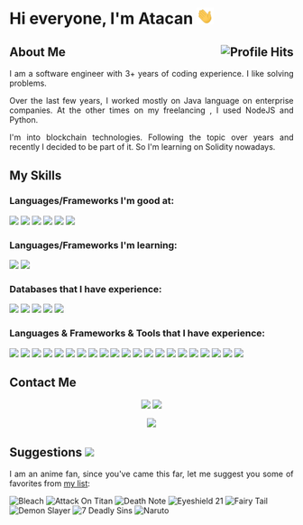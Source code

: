 <h1>Hi everyone, I'm Atacan <img  src="https://raw.githubusercontent.com/ABSphreak/ABSphreak/master/gifs/Hi.gif"  width="30px"></h1>
<h2>About Me <img align="right" alt="Profile Hits" src="https://komarev.com/ghpvc/?username=Spartans3&style=flat-square"></h2>

<p align="justify">I am a software engineer with 3+ years of coding experience. I like solving problems.</p>

<p align="justify">Over the last few years, I worked mostly on Java language on enterprise companies. At the other times on my freelancing , I used NodeJS and Python. </p>

<p align="justify">I'm into blockchain technologies. Following the topic over years and recently I decided to be part of it. So I'm learning on Solidity nowadays.</p>


## My Skills
<!---
<div>
  <div style="width: 40%; float:left">
     <p href="https://github.com/Spartans3">
    <img src="https://github-readme-stats.vercel.app/api/top-langs/?username=Spartans3&hide=arduino,html,tex&title_color=ffffff&text_color=c9cacc&icon_color=2bbc8a&bg_color=1d1f21&langs_count=5">
    </p>
  </div>

  <div style="width: 60%; float:right">
     <p  href="https://github.com/Spartans3"><img height="137 px" src="https://github-readme-stats.vercel.app/api?username=Spartans3&hide_border=false&hide_title=true&show_icons=true&include_all_commits=true&count_private=true&line_height=21&theme=dark">
    </p>
  </div>
</div>
--->


### Languages/Frameworks I'm good at:
<p align="left">
  <img src ="https://img.shields.io/badge/Java-ED8B00?style=for-the-badge&logo=java&logoColor=white"/>
  <img src ="https://img.shields.io/badge/Node.js-43853D?style=for-the-badge&logo=node.js&logoColor=white"/>
  <img src ="https://img.shields.io/badge/Python-3776AB?style=for-the-badge&logo=python&logoColor=white"/>
  <img src ="https://img.shields.io/badge/Spring-6DB33F?style=for-the-badge&logo=spring&logoColor=white"/>
  <img src ="https://img.shields.io/badge/Hibernate-bbaf7b?style=for-the-badge"/>
  <img src ="https://img.shields.io/badge/PLSQL-ff6700?style=for-the-badge"/>
</p>  


### Languages/Frameworks I'm learning:
<p align="left">
  <img src ="https://img.shields.io/badge/Solidity-5c666c?style=for-the-badge"/>
  <img src ="https://img.shields.io/badge/React-20232A?style=for-the-badge&logo=react&logoColor=61DAFB"/>
</p>


  
### Databases that I have experience:
<p align="left">
  <img src ="https://img.shields.io/badge/Oracle-ff6700?style=for-the-badge"/>
  <img src ="https://img.shields.io/badge/MongoDB-4EA94B?style=for-the-badge&logo=mongodb&logoColor=white"/>
  <img src ="https://img.shields.io/badge/PostgreSQL-316192?style=for-the-badge&logo=postgresql&logoColor=white"/>
  <img src ="https://img.shields.io/badge/IBM_DB2-ebebeb?style=for-the-badge"/>
  <img src ="https://img.shields.io/badge/Google_Bigquery-b5c99a?style=for-the-badge"/>
</p>
  
### Languages & Frameworks & Tools that I have experience:
<p align="left">
  <img src ="https://img.shields.io/badge/Slack_API-f72c25?style=for-the-badge"/>
  <img src ="https://img.shields.io/badge/Maven-3A6EA5?style=for-the-badge"/>
  <img src ="https://img.shields.io/badge/NPM-cdb4db?style=for-the-badge"/>
  <img src ="https://img.shields.io/badge/JSF-004e98?style=for-the-badge"/>
  <img src ="https://img.shields.io/badge/Git-a9e5bb?style=for-the-badge"/>
  <img src ="https://img.shields.io/badge/Mercurial_SCM-fcf6b1?style=for-the-badge"/>
  <img src ="https://img.shields.io/badge/Jasper_Reports-F7B32B?style=for-the-badge"/>
  <img src ="https://img.shields.io/badge/Docker-a8dadc?style=for-the-badge"/>
  <img src ="https://img.shields.io/badge/Dynatrace-fff8e8?style=for-the-badge"/>
  <img src ="https://img.shields.io/badge/UC4-2d1e2f?style=for-the-badge"/>
  <img src ="https://img.shields.io/badge/Sonar-fcd581?style=for-the-badge"/>
  <img src ="https://img.shields.io/badge/JIRA-d52941?style=for-the-badge"/>
  <img src ="https://img.shields.io/badge/SOAP-990d35?style=for-the-badge"/>
  <img src ="https://img.shields.io/badge/JUnit-ffb2e6?style=for-the-badge"/>
  <img src ="https://img.shields.io/badge/Java_Swing-d972ff?style=for-the-badge"/>
  <img src ="https://img.shields.io/badge/Tomcat-8447FF?style=for-the-badge"/>
  <img src ="https://img.shields.io/badge/DBeaver-594A59?style=for-the-badge"/>
  <img src ="https://img.shields.io/badge/PL/SQL_Developer-838586?style=for-the-badge"/>
  <img src ="https://img.shields.io/badge/HTML-ee9b00?style=for-the-badge"/>
  <img src ="https://img.shields.io/badge/CSS-ca6702?style=for-the-badge"/>
  <img src ="https://img.shields.io/badge/Adobe_Photoshop-8cffda?style=for-the-badge"/>
</p>

## Contact Me
<p align="center">
  <a href="https://twitter.com/AtacanOkay" target="_blank"><img src="https://img.shields.io/badge/AtacanOkay%20-%231DA1F2.svg?&style=for-the-badge&logo=Twitter&logoColor=white"/></a> 
  <a href="https://www.linkedin.com/in/atacanokay/" target="_blank"><img src="https://img.shields.io/badge/AtacanOkay-0077B5?style=for-the-badge&logo=linkedin&logoColor=white"/></a>
</p>
<p align="center">
  <a href="https://www.upwork.com/freelancers/~01163e4705b6396840" target="_blank"><img src="https://img.shields.io/badge/upwork-15a800?style=for-the-badge"/>
  </a>
</p>


<h2 align="left">Suggestions 
<img  src="https://media4.giphy.com/media/W3MyhCrgfBlXDV349M/giphy.gif?cid=ecf05e47hrnfs3ogpzq08or6wg79gwu6o0ngloc0n7tjqjf4&rid=giphy.gif&ct=s"  width="30px">
</h2>
<p align="justify">I am an anime fan, since you've came this far, let me suggest you some of favorites from <a href="https://myanimelist.net/animelist/spartans3" target="_blank" rel="noopener noreferrer">my list</a>:
</p>
<p align="left">
  <img href="https://myanimelist.net/anime/269/Bleach" title="Bleach" src = "https://cdn.myanimelist.net/r/96x136/images/anime/3/40451.webp?s=ee21135c15af7da00192c3d5b6e8286f"/>
  <img href="" title="Attack On Titan" src = "https://cdn.myanimelist.net/r/96x136/images/anime/1948/120625.webp?s=fab0a2230b25c398ae7e8769ca9230b7"/>
  <img href="" title="Death Note" src = "https://cdn.myanimelist.net/r/96x136/images/anime/9/9453.webp?s=786dfb74ff7cd8b85a16d9b00093bb4b"/>
  <img href="" title="Eyeshield 21" src = "https://cdn.myanimelist.net/r/96x136/images/anime/12/66961.webp?s=d5cb9a9320a6a884ad5dbde8ee6e305c"/>
  <img href="" title="Fairy Tail" src = "https://cdn.myanimelist.net/r/96x136/images/anime/3/60551.webp?s=80db08058e6694196223b5e19450f648"/>
  <img href="" title="Demon Slayer" src = "https://cdn.myanimelist.net/r/96x136/images/anime/1286/99889.webp?s=80563bc75983779bc1656cc40da08324"/>
  <img href="" title="7 Deadly Sins" src = "https://cdn.myanimelist.net/r/96x136/images/anime/8/65409.webp?s=dd8284178df39f0bb5627b6ea2aa2f03"/>
  <img href="" title="Naruto" src = "https://cdn.myanimelist.net/r/96x136/images/anime/5/17407.webp?s=7bc9184c40a4852a423f61263d5b1c86"/>
</p>


